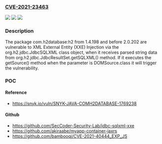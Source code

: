### [CVE-2021-23463](https://cve.mitre.org/cgi-bin/cvename.cgi?name=CVE-2021-23463)
![](https://img.shields.io/static/v1?label=Product&message=com.h2database%3Ah2&color=blue)
![](https://img.shields.io/static/v1?label=Version&message=%3E%3D%200%20&color=brighgreen)
![](https://img.shields.io/static/v1?label=Vulnerability&message=XML%20External%20Entity%20(XXE)%20Injection&color=brighgreen)

### Description

The package com.h2database:h2 from 1.4.198 and before 2.0.202 are vulnerable to XML External Entity (XXE) Injection via the org.h2.jdbc.JdbcSQLXML class object, when it receives parsed string data from org.h2.jdbc.JdbcResultSet.getSQLXML() method. If it executes the getSource() method when the parameter is DOMSource.class it will trigger the vulnerability.

### POC

#### Reference
- https://snyk.io/vuln/SNYK-JAVA-COMH2DATABASE-1769238

#### Github
- https://github.com/SecCoder-Security-Lab/jdbc-sqlxml-xxe
- https://github.com/akiraabe/myapp-container-jaxrs
- https://github.com/bambooqj/CVE-2021-40444_EXP_JS

